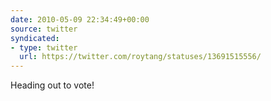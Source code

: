 ```yaml
---
date: 2010-05-09 22:34:49+00:00
source: twitter
syndicated:
- type: twitter
  url: https://twitter.com/roytang/statuses/13691515556/
---
```


Heading out to vote!